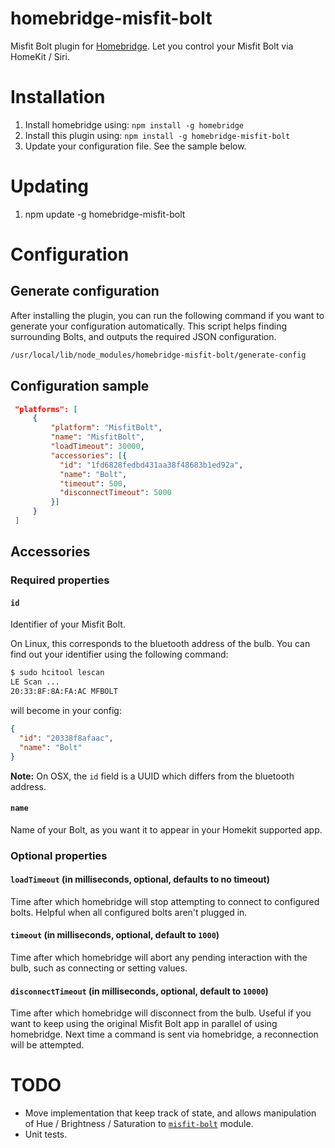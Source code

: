# homebridge-misfit-bolt

Misfit Bolt plugin for [Homebridge](https://github.com/nfarina/homebridge).
Let you control your Misfit Bolt via HomeKit / Siri.

# Installation

1. Install homebridge using: `npm install -g homebridge`
2. Install this plugin using: `npm install -g homebridge-misfit-bolt`
3. Update your configuration file. See the sample below.

# Updating

1. npm update -g homebridge-misfit-bolt

# Configuration

## Generate configuration

After installing the plugin, you can run the following command if you want to generate your configuration automatically. This script helps finding surrounding Bolts, and outputs the required JSON configuration.
```bash
/usr/local/lib/node_modules/homebridge-misfit-bolt/generate-config
```

## Configuration sample

 ```json
  "platforms": [
      {
          "platform": "MisfitBolt",
          "name": "MisfitBolt",
          "loadTimeout": 30000,
          "accessories": [{
            "id": "1fd6828fedbd431aa38f48683b1ed92a",
            "name": "Bolt",
            "timeout": 500,
            "disconnectTimeout": 5000
          }]
      }
  ]
```

## Accessories

### Required properties

#### `id`

Identifier of your Misfit Bolt.

On Linux, this corresponds to the bluetooth address of the bulb. You can find out your identifier using the following command:

```bash
$ sudo hcitool lescan
LE Scan ...
20:33:8F:8A:FA:AC MFBOLT
```

will become in your config:

```json
{
  "id": "20338f8afaac",
  "name": "Bolt"
}

```

**Note:**
On OSX, the `id` field is a UUID which differs from the bluetooth address.


#### `name`

Name of your Bolt, as you want it to appear in your Homekit supported app.


### Optional properties

#### `loadTimeout` (in milliseconds, optional, defaults to no timeout)

Time after which homebridge will stop attempting to connect to configured bolts. Helpful when all configured bolts aren't plugged in.

#### `timeout` (in milliseconds, optional, default to `1000`)

Time after which homebridge will abort any pending interaction with the bulb, such as connecting or setting values.


#### `disconnectTimeout` (in milliseconds, optional, default to `10000`)

Time after which homebridge will disconnect from the bulb.
Useful if you want to keep using the original Misfit Bolt app in parallel of using homebridge. Next time a command is sent via homebridge, a reconnection will be attempted.


# TODO

- Move implementation that keep track of state, and allows manipulation of Hue / Brightness / Saturation to [`misfit-bolt`](https://github.com/flochtililoch/misfit-bolt) module.
- Unit tests.

